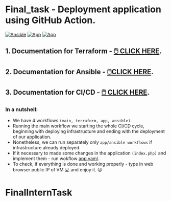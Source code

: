 # Final_task - Deployment application using GitHub Action.

[![Ansible](https://github.com/netframe-intern-final/Final_task/actions/workflows/ansible.yaml/badge.svg)](https://github.com/netframe-intern-final/Final_task/actions/workflows/ansible.yaml)
[![App](https://github.com/netframe-intern-final/Final_task/actions/workflows/app.yaml/badge.svg)](https://github.com/netframe-intern-final/Final_task/actions/workflows/app.yaml)
[![App](https://github.com/netframe-intern-final/Final_task/actions/workflows/terraform.yaml/badge.svg)](https://github.com/netframe-intern-final/Final_task/actions/workflows/terraform.yaml)

## 1. Documentation for Terraform - [:computer_mouse: CLICK HERE](Terraform/README.md).

## 2. Documentation for Ansible - [:computer_mouse:CLICK HERE](Ansible/README.md).

## 3. Documentation for CI/CD - [:computer_mouse: CLICK HERE](.github/workflows/README.md).


### In a nutshell:

- We have 4 workflows `(main, terraform, app, ansible)`.
- Running the main workflow we starting the whole CI/CD cycle, beginning with deploying infrastructure and ending with the deployment of our application.
- Nonetheless, we can run separately only `app/ansible workflows` if infrastructure already deployed.
- If it necessary to made some changes in the application `(index.php)` and implement them - run wokflow [app.yaml](.github/workflows/app.yaml).
- To check, if everything is done and working properly - type in web browser public IP of VM :computer: and enjoy it. :wink:
 
# FinalInternTask
